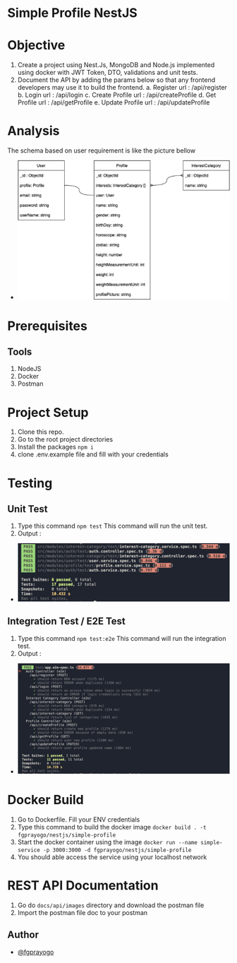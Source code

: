 # Simple Profile NestJS
  
# Objective
1.  Create a project using Nest.Js, MongoDB and Node.js implemented using docker with JWT Token, DTO, validations and unit tests.
2. Document the API by adding the params below so that any frontend developers may use it to build the frontend.
a. Register
url : /api/register
b. Login
url : /api/login
c. Create Profile
url : /api/createProfile
d. Get Profile
url : /api/getProfile
e. Update Profile
url : /api/updateProfile

# Analysis
The schema based on user requirement is like the picture bellow
- ![Create Token](docs/images/simple-profile-schema.png)

# Prerequisites
## Tools
1. NodeJS
2. Docker
3. Postman
  
# Project Setup
1. Clone this repo.
2. Go to the root project directories
3. Install the packages
    `npm i`
4. clone .env.example file and fill with your credentials

# Testing
## Unit Test
1. Type this command
`npm test`
  This command will run the unit test.
2. Output : 
- ![Create Token](docs/images/unit-test.png)

## Integration Test / E2E Test
1. Type this command
`npm test:e2e`
  This command will run the integration test.
2. Output : 
- ![Create Token](docs/images/integration-test.png)
  
# Docker Build
1. Go to Dockerfile. Fill your ENV credentials 
2. Type this command to build the docker image
  `docker build . -t fgprayogo/nestjs/simple-profile`
3. Start the docker container using the image
  `docker run --name simple-service -p 3000:3000 -d fgprayogo/nestjs/simple-profile`
4. You should able access the service using your localhost network

# REST API Documentation
1. Go do `docs/api/images` directory and download the postman file
2. Import the postman file doc to your postman

## Author
- [@fgprayogo](https://www.github.com/fgprayogo)